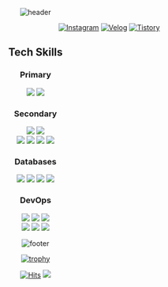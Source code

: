 <div align="center">
  
![header](https://capsule-render.vercel.app/api?type=waving&color=0:EEEEEE,100:99ccff&text=Lee%20Joon%20Yeong👋&animation=twinkling&fontSize=40&fontAlign=50&fontAlignY=30&height=150&desc=Back-end%20Engineer&descAlign=60&descAlignY=50)

<div align="right">
  
  [![Instagram](https://img.shields.io/badge/Instagram-E4405F?style=round-square&logo=instagram&logoColor=white)](https://www.instagram.com/2oooon0)
  [![Velog](https://img.shields.io/badge/Velog-20C997?style=round-square&logo=velog&logoColor=white)](https://velog.io/@given02)
  [![Tistory](https://img.shields.io/badge/Tistory-000000?style=round-square&logo=tistory&logoColor=white)](https://given02.tistory.com/)
  
</div>

## Tech Skills

### Primary
<div> 
<!--   <img src="https://img.shields.io/badge/Kotlin-7F52FF?style=round-square&logo=kotlin&logoColor=white">  -->
  <img src="https://img.shields.io/badge/Java-007396?style=round-square&logo=OpenJDK&logoColor=white"/> 
  <img src="https://img.shields.io/badge/Spring-6DB33F?style=round-square&logo=spring&logoColor=white"> 
</div>

### Secondary
<div> 
  <img src="https://img.shields.io/badge/Javascript-F7DF1E?style=round-square&logo=javascript&logoColor=black"> 
  <img src="https://img.shields.io/badge/Typescript-3178C6?style=round-square&logo=typescript&logoColor=white"> 
</div> 
<div> 
  <img src="https://img.shields.io/badge/Node.js-339933?style=round-square&logo=node.js&logoColor=white"> 
  <img src="https://img.shields.io/badge/Express-000000?style=round-square&logo=express&logoColor=white"> 
  <img src="https://img.shields.io/badge/Next.js-000000?style=round-square&logo=next.js&logoColor=white"> 
  <img src="https://img.shields.io/badge/React-61DAFB?style=round-square&logo=react&logoColor=black"> 
</div>

### Databases
<div> 
  <img src="https://img.shields.io/badge/MySQL-4479A1?style=round-square&logo=mysql&logoColor=white"> 
  <img src="https://img.shields.io/badge/PostgreSQL-4169E1?style=round-square&logo=PostgreSQL&logoColor=white"/> 
  <img src="https://img.shields.io/badge/MongoDB-47A248?style=round-square&logo=MongoDB&logoColor=white"> 
  <img src="https://img.shields.io/badge/Redis-DC382D?style=round-square&logo=redis&logoColor=white"> 
</div>

### DevOps
<div> 
  <img src="https://img.shields.io/badge/Kubernetes-326ce5?style=round-square&logo=kubernetes&logoColor=white"> 
  <img src="https://img.shields.io/badge/Docker-2496ED?style=round-square&logo=Docker&logoColor=white"/> 
  <img src="https://img.shields.io/badge/Jenkins-D24939?style=round-square&logo=jenkins&logoColor=white"/> 
</div>
<div> 
  <img src="https://img.shields.io/badge/AWS EC2-FF9900?style=round-square&logo=amazonec2&logoColor=white"/> 
  <img src="https://img.shields.io/badge/AWS S3-569A31?style=round-square&logo=amazons3&logoColor=white"/> 
  <img src="https://img.shields.io/badge/AWS RDS-527FFF?style=round-square&logo=amazonrds&logoColor=white"> 
</div>
<!-- <div> 
  <img src="https://img.shields.io/badge/Prometheus-E6522C?style=round-square&logo=prometheus&logoColor=white"> 
  <img src="https://img.shields.io/badge/Grafana-F46800?style=round-square&logo=grafana&logoColor=white"> 
  <img src="https://img.shields.io/badge/Kafka-231F20?style=round-square&logo=apachekafka&logoColor=white"> 
  <img src="https://img.shields.io/badge/RabbitMQ-FF6600?style=round-square&logo=rabbitmq&logoColor=white"/> 
</div> -->
<!-- <div>
  <img src="https://img.shields.io/badge/Elasticsearch-005571?style=round-square&logo=elasticsearch&logoColor=white"> 
  <img src="https://img.shields.io/badge/Logstash-005571?style=round-square&logo=logstash&logoColor=white"/> 
  <img src="https://img.shields.io/badge/Kibana-005571?style=round-square&logo=kibana&logoColor=white"/> 
</div> -->

![footer](https://capsule-render.vercel.app/api?type=waving&color=color=0:EEEEEE,100:99ccff&height=100&section=footer)

[![trophy](https://github-profile-trophy.vercel.app/?username=given02&row=1&column=7)](https://github.com/ryo-ma/github-profile-trophy)

[![Hits](https://hits.seeyoufarm.com/api/count/incr/badge.svg?url=https%3A%2F%2Fgithub.com%2Fgiven02&count_bg=%22222222&title_bg=%22222222&icon=&icon_color=%23E7E7E7&title=hits&edge_flat=false)](https://hits.seeyoufarm.com)
<img src="https://img.shields.io/badge/-000000?style=round-square&logo=apple&logoColor=white">
  
</div>
